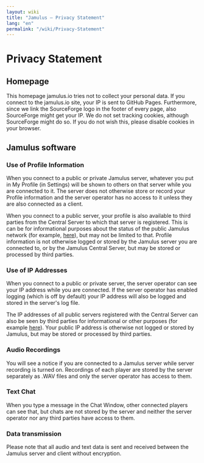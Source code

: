 ```yaml
---
layout: wiki
title: "Jamulus – Privacy Statement"
lang: "en"
permalink: "/wiki/Privacy-Statement"
---
```


# Privacy Statement
## Homepage
This homepage jamulus.io tries not to collect your personal data. If you connect to the jamulus.io site, your IP is sent to GitHub Pages. Furthermore, since we link the SourceForge logo in the footer of every page, also SourceForge might get your IP.
We do not set tracking cookies, although SourceForge might do so. If you do not wish this, please disable cookies in your browser.

## Jamulus software

### Use of Profile Information

When you connect to a public or private Jamulus server, whatever you put in My Profile (in Settings) will be shown to others on that server while you are connected to it. The server does not otherwise store or record your Profile information and the server operator has no access to it unless they are also connected as a client.

When you connect to a public server, your profile is also available to third parties from the Central Server to which that server is registered. This is can be for informational purposes about the status of the public Jamulus network (for example, [here](https://explorer.jamulus.io/)), but may not be limited to that. Profile information is not otherwise logged or stored by the Jamulus server you are connected to, or by the Jamulus Central Server, but may be stored or processed by third parties.

### Use of IP Addresses

When you connect to a public or private server, the server operator can see your IP address while you are connected.  If the server operator has enabled logging (which is off by default) your IP address will also be logged and stored in the server's log file.

The IP addresses of all public servers registered with the Central Server can also be seen by third parties for informational or other purposes (for example [here](https://explorer.jamulus.io/)). Your public IP address is otherwise not logged or stored by Jamulus, but may be stored or processed by third parties.

### Audio Recordings

You will see a notice if you are connected to a Jamulus server while server recording is turned on. Recordings of each player are stored by the server separately as .WAV files and only the server operator has access to them.

### Text Chat

When you type a message in the Chat Window, other connected players can see that, but chats are not stored by the server and neither the server operator nor any third parties have access to them.

### Data transmission

Please note that all audio and text data is sent and received between the Jamulus server and client without encryption. 
